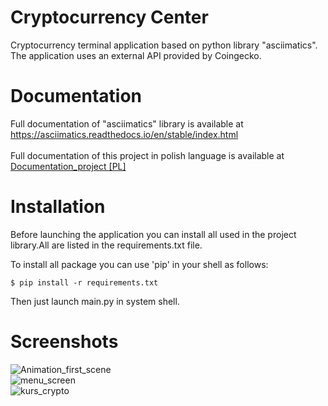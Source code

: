 # Cryptocurrency Center
Cryptocurrency terminal application based on python library "asciimatics". <br/>
The application uses an external API provided by Coingecko.

# Documentation
Full documentation of "asciimatics" library is available at https://asciimatics.readthedocs.io/en/stable/index.html <br />
<br/>
Full documentation of this project in polish language is available at [Documentation_project [PL]](Dokumentacja_projektu_[PL].pdf)

# Installation 
Before launching the application you can install all used in the project library.All are listed in the requirements.txt file.

To install all package you can use 'pip' in your shell as follows:
    
    $ pip install -r requirements.txt
    
Then just launch main.py in system shell.

# Screenshots

![Animation_first_scene](https://user-images.githubusercontent.com/82111995/143305756-593c70ff-6c2f-4418-aabe-45c22ca4afe5.gif)
<br/>
![menu_screen](https://user-images.githubusercontent.com/82111995/143306159-02b0e38b-aceb-457b-b781-571da361c92a.PNG)
<br/>
![kurs_crypto](https://user-images.githubusercontent.com/82111995/143306415-c8f9e812-09c8-4975-91a7-4da3a6bd3626.gif)

